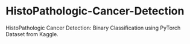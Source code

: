 # HistoPathologic-Cancer-Detection
HistoPathologic Cancer Detection: Binary Classification using PyTorch
Dataset from Kaggle.
